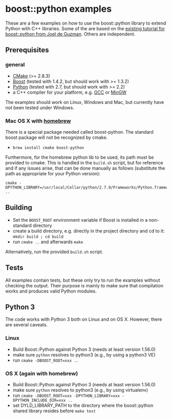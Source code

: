 
# boost::python examples

These are a few examples on how to use the boost::python library to extend Python with C++ libraries.
Some of the are based on the [existing tutorial for boost::python from Joel de Guzman](http://www.boost.org/doc/libs/1_46_1/libs/python/doc/tutorial/doc/html/index.html "Boost.Python tutorial").
Others are independent.

## Prerequisites

### general
+ [CMake](http://www.cmake.org "CMake project page") (>= 2.8.3)
+ [Boost](http://www.boost.org/ "Boost project page") (tested with 1.4.2, but should work with >= 1.3.2)
+ [Python](http://www.python.org "Python home page") (tested with 2.7, but should work with >= 2.2)
+ a C++ compiler for your platform, e.g. [GCC](http://gcc.gnu.org "GCC home") or [MinGW](http://www.mingw.org "Minimalist GNU for Windows")

The examples should work on Linux, Windows and Mac, but currently have not been tested under Windows.

### Mac OS X with [homebrew](http://brew.sh)

There is a special package needed called boost-python. The standard boost package will not be recognized by cmake. 

+ `brew install cmake boost-python`

Furthermore, for the homebrew python lib to be used, its path must be provided to cmake. This is handled in the `build.sh` script, but for reference and if any issues arise, that can be done manually as follows (substitute the path as appropriate for your Python version):

    cmake -DPYTHON_LIBRARY=/usr/local/Cellar/python/2.7.9/Frameworks/Python.framework/Versions/2.7/lib/libpython2.7.dylib ..

## Building

+ Set the `BOOST_ROOT` environment variable if Boost is installed in a non-standard directory
+ create a build directory, e.g. directly in the project directory and cd to it: `mkdir build ; cd build`
+ run `cmake ..` and afterwards `make`

Alternatively, run the provided `build.sh` script.

## Tests

All examples contain tests, but these only try to run the examples without checking the output. Their purpose is mainly to make sure that compilation works and produces valid Python modules.

## Python 3

The code works with Python 3 both on Linux and on OS X. However, there are several caveats.

### Linux

+ Build Boost::Python against Python 3 (needs at least version 1.56.0)
+ make sure `python` resolves to python3 (e.g., by using a python3 VE)
+ run `cmake -DBOOST_ROOT=xxx ..`

### OS X (again with homebrew)

+ Build Boost::Python against Python 3 (needs at least version 1.56.0)
+ make sure `python` resolves to python3 (e.g., by using virtualenv)
+ run `cmake -DBOOST_ROOT=xxx -DPYTHON_LIBRARY=xxx -DPYTHON_INCLUDE_DIR=xxx ..`
+ set DYLD_LIBRARY_PATH to the directory where the boost::python shared library resides before `make test`
